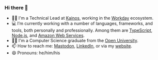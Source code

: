 ### Hi there 👋

- 👨‍💻 I'm a Technical Lead at [Kainos](https://www.kainos.com/), working in the [Workday](https://www.workday.com/) ecosystem.
- 💻 I’m currently working with a number of languages, frameworks, and tools, both personally and professionally. Among them are [TypeScript](https://www.typescriptlang.org/), [Node.js](https://nodejs.org/), and [Amazon Web Services](https://aws.amazon.com/).
- 👨‍🎓 I'm a Computer Science graduate from the [Open University](http://www.open.ac.uk).
- 📫 How to reach me: [Mastodon](https://hachyderm.io/@stuartmccoll), [LinkedIn](https://www.linkedin.com/in/stmccoll), or via my [website](https://stuartmccoll.github.io/).
- 😄 Pronouns: he/him/his
